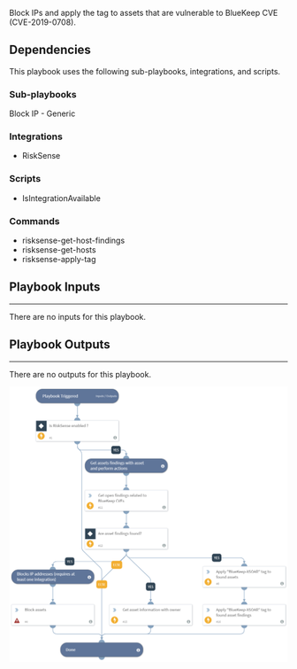 Block IPs and apply the tag to assets that are vulnerable to BlueKeep CVE (CVE-2019-0708).

## Dependencies
This playbook uses the following sub-playbooks, integrations, and scripts.

### Sub-playbooks
Block IP - Generic

### Integrations
* RiskSense

### Scripts
* IsIntegrationAvailable

### Commands
* risksense-get-host-findings
* risksense-get-hosts
* risksense-apply-tag

## Playbook Inputs
---
There are no inputs for this playbook.

## Playbook Outputs
---
There are no outputs for this playbook.


 ![image](./../doc_files/BlueKeep_CVE_Exposure_-_RiskSense.png)